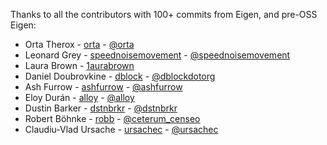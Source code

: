 Thanks to all the contributors with 100+ commits from Eigen, and pre-OSS Eigen:

- Orta Therox - [orta](http://github.com/orta) - [@orta](http://twitter.com/orta)
- Leonard Grey - [speednoisemovement](http://github.com/speednoisemovement) - [@speednoisemovement](http://twitter.com/speednoisemovement)
- Laura Brown - [1aurabrown](https://github.com/1aurabrown)
- Daniel Doubrovkine - [dblock](https://github.com/dblock) - [@dblockdotorg](http://twitter.com/dblockdotorg)
- Ash Furrow - [ashfurrow](http://github.com/ashfurrow) - [@ashfurrow](http://twitter.com/ashfurrow)
- Eloy Durán - [alloy](http://github.com/alloy) - [@alloy](http://twitter.com/alloy)
- Dustin Barker - [dstnbrkr](http://github.com/dstnbrkr) - [@dstnbrkr](http://twitter.com/dstnbrkr)
- Robert Böhnke - [robb](http://github.com/robb) - [@ceterum_censeo](http://twitter.com/ceterum_censeo)
- Claudiu-Vlad Ursache - [ursachec](http://github.com/ursachec) - [@ursachec](http://twitter.com/ursachec)
